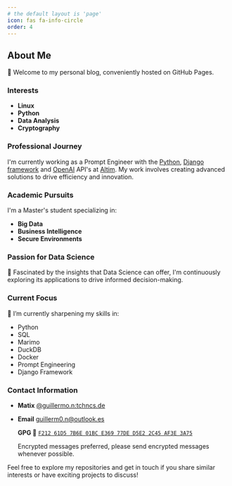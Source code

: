 ```yaml
---
# the default layout is 'page'
icon: fas fa-info-circle
order: 4
---
```


## About Me

👋 Welcome to my personal blog, conveniently hosted on GitHub Pages.

### Interests
- **Linux**
- **Python**
- **Data Analysis**
- **Cryptography**

### Professional Journey
I'm currently working as a Prompt Engineer with the [Python](https://www.python.org/), [Django framework](https://www.djangoproject.com/) and [OpenAI](https://openai.com/api/) API's at [Altim](https://www.altim.es/). My work involves creating advanced solutions to drive efficiency and innovation.

### Academic Pursuits
I'm a Master's student specializing in:
- **Big Data**
- **Business Intelligence**
- **Secure Environments**

### Passion for Data Science
🔬 Fascinated by the insights that Data Science can offer, I'm continuously exploring its applications to drive informed decision-making.

### Current Focus
🌱 I’m currently sharpening my skills in:
- Python
- SQL
- Marimo
- DuckDB
- Docker
- Prompt Engineering
- Django Framework

### Contact Information 
- **Matix** [@guillermo.n:tchncs.de](https://matrix.to/#/@guillermo.n:tchncs.de)
- **Email** [guillerm0.n@outlook.es](mailto:guillerm0.n@outlook.es) 

    **GPG  🔑** [`F212 61D5 7B6E 01BC E369 77DE D5E2 2C45 AF3E 3A75` ](https://keys.openpgp.org/vks/v1/by-fingerprint/F21261D57B6E01BCE36977DED5E22C45AF3E3A75)

    Encrypted messages preferred, please send encrypted messages whenever possible.

Feel free to explore my repositories and get in touch if you share similar interests or have exciting projects to discuss!
